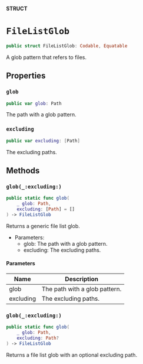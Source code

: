**STRUCT**

# `FileListGlob`

```swift
public struct FileListGlob: Codable, Equatable
```

A glob pattern that refers to files.

## Properties
### `glob`

```swift
public var glob: Path
```

The path with a glob pattern.

### `excluding`

```swift
public var excluding: [Path]
```

The excluding paths.

## Methods
### `glob(_:excluding:)`

```swift
public static func glob(
    _ glob: Path,
    excluding: [Path] = []
) -> FileListGlob
```

Returns a generic file list glob.
- Parameters:
  - glob: The path with a glob pattern.
  - excluding: The excluding paths.

#### Parameters

| Name | Description |
| ---- | ----------- |
| glob | The path with a glob pattern. |
| excluding | The excluding paths. |

### `glob(_:excluding:)`

```swift
public static func glob(
    _ glob: Path,
    excluding: Path?
) -> FileListGlob
```

Returns a file list glob with an optional excluding path.
